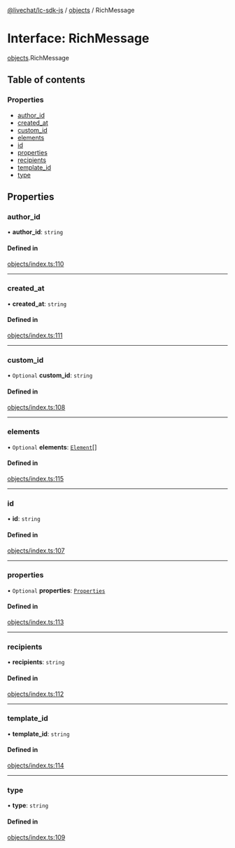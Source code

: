 [@livechat/lc-sdk-js](../README.md) / [objects](../modules/objects.md) / RichMessage

# Interface: RichMessage

[objects](../modules/objects.md).RichMessage

## Table of contents

### Properties

- [author\_id](objects.RichMessage.md#author_id)
- [created\_at](objects.RichMessage.md#created_at)
- [custom\_id](objects.RichMessage.md#custom_id)
- [elements](objects.RichMessage.md#elements)
- [id](objects.RichMessage.md#id)
- [properties](objects.RichMessage.md#properties)
- [recipients](objects.RichMessage.md#recipients)
- [template\_id](objects.RichMessage.md#template_id)
- [type](objects.RichMessage.md#type)

## Properties

### author\_id

• **author\_id**: `string`

#### Defined in

[objects/index.ts:110](https://github.com/livechat/lc-sdk-js/blob/4da1eb6/src/objects/index.ts#L110)

___

### created\_at

• **created\_at**: `string`

#### Defined in

[objects/index.ts:111](https://github.com/livechat/lc-sdk-js/blob/4da1eb6/src/objects/index.ts#L111)

___

### custom\_id

• `Optional` **custom\_id**: `string`

#### Defined in

[objects/index.ts:108](https://github.com/livechat/lc-sdk-js/blob/4da1eb6/src/objects/index.ts#L108)

___

### elements

• `Optional` **elements**: [`Element`](objects.Element.md)[]

#### Defined in

[objects/index.ts:115](https://github.com/livechat/lc-sdk-js/blob/4da1eb6/src/objects/index.ts#L115)

___

### id

• **id**: `string`

#### Defined in

[objects/index.ts:107](https://github.com/livechat/lc-sdk-js/blob/4da1eb6/src/objects/index.ts#L107)

___

### properties

• `Optional` **properties**: [`Properties`](objects.Properties.md)

#### Defined in

[objects/index.ts:113](https://github.com/livechat/lc-sdk-js/blob/4da1eb6/src/objects/index.ts#L113)

___

### recipients

• **recipients**: `string`

#### Defined in

[objects/index.ts:112](https://github.com/livechat/lc-sdk-js/blob/4da1eb6/src/objects/index.ts#L112)

___

### template\_id

• **template\_id**: `string`

#### Defined in

[objects/index.ts:114](https://github.com/livechat/lc-sdk-js/blob/4da1eb6/src/objects/index.ts#L114)

___

### type

• **type**: `string`

#### Defined in

[objects/index.ts:109](https://github.com/livechat/lc-sdk-js/blob/4da1eb6/src/objects/index.ts#L109)
